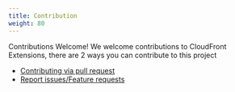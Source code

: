 ```yaml
---
title: Contribution 
weight: 80
---
```


Contributions Welcome! We welcome contributions to CloudFront Extensions, there are 2 ways you can contribute to this project

- [Contributing via pull request](./pr/readme)
- [Report issues/Feature requests](./bug-report/readme)
